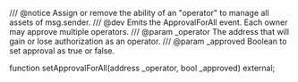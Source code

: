 /// @notice Assign or remove the ability of an "operator" to manage all assets of msg.sender.
/// @dev Emits the ApprovalForAll event. Each owner may approve multiple operators.
/// @param _operator The address that will gain or lose authorization as an operator.
/// @param _approved Boolean to set approval as true or false.

function setApprovalForAll(address _operator, bool _approved) external;